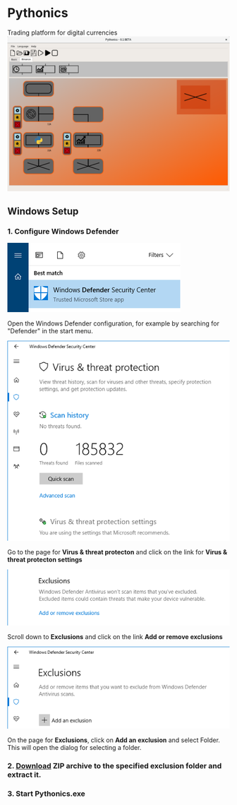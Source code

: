 # Pythonics
Trading platform for digital currencies
![Alt text](screenshot-1.png?raw=true "Screenshot 1")


## Windows Setup

### 1. Configure Windows Defender

![Alt text](defender-01.png?raw=true "Step-1")

Open the Windows Defender configuration, for example by searching for "Defender" in the start menu.


![Alt text](defender-02.png?raw=true "Step-2")

Go to the page for **Virus & threat protecton** and click on the link for **Virus & threat protecton settings**


![Alt text](defender-03.png?raw=true "Step-3")

Scroll down to **Exclusions** and click on the link **Add or remove exclusions**


![Alt text](defender-04.png?raw=true "Step-4")

On the page for **Exclusions**, click on **Add an exclusion** and select Folder. This will open the dialog for selecting a folder.

### 2. [Download](https://github.com/hANSIc99/Pythonics/raw/master/Pythonics_0.1.zip) ZIP archive to the specified exclusion folder and extract it. 

### 3. Start Pythonics.exe

